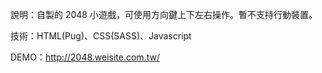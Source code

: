 說明：自製的 2048 小遊戲，可使用方向鍵上下左右操作。暫不支持行動裝置。

技術：HTML(Pug)、CSS(SASS)、Javascript

DEMO：http://2048.weisite.com.tw/